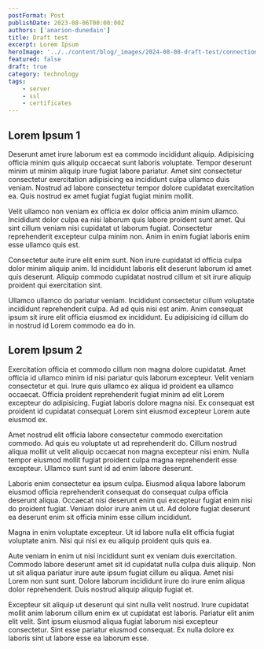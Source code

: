 ```yaml
---
postFormat: Post
publishDate: 2023-08-06T00:00:00Z
authors: ['anarion-dunedain']
title: Draft test
excerpt: Lorem Ipsum
heroImage: '../../content/blog/_images/2024-08-08-draft-test/connection.jpg'
featured: false
draft: true
category: technology
tags:
    - server
    - ssl
    - certificates
---
```


## Lorem Ipsum 1

Deserunt amet irure laborum est ea commodo incididunt aliquip. Adipisicing officia minim quis aliquip occaecat sunt laboris voluptate. Tempor deserunt minim ut minim aliquip irure fugiat labore pariatur. Amet sint consectetur consectetur exercitation adipisicing ea incididunt culpa ullamco duis veniam. Nostrud ad labore consectetur tempor dolore cupidatat exercitation ea. Quis nostrud ex amet fugiat fugiat fugiat minim mollit.

Velit ullamco non veniam ex officia ex dolor officia anim minim ullamco. Incididunt dolor culpa ea nisi laborum quis labore proident sunt amet. Qui sint cillum veniam nisi cupidatat ut laborum fugiat. Consectetur reprehenderit excepteur culpa minim non. Anim in enim fugiat laboris enim esse ullamco quis est.

Consectetur aute irure elit enim sunt. Non irure cupidatat id officia culpa dolor minim aliquip anim. Id incididunt laboris elit deserunt laborum id amet quis deserunt. Aliquip commodo cupidatat nostrud cillum et sit irure aliquip proident qui exercitation sint.

Ullamco ullamco do pariatur veniam. Incididunt consectetur cillum voluptate incididunt reprehenderit culpa. Ad ad quis nisi est anim. Anim consequat ipsum sit irure elit officia eiusmod ex incididunt. Eu adipisicing id cillum do in nostrud id Lorem commodo ea do in.

## Lorem Ipsum 2

Exercitation officia et commodo cillum non magna dolore cupidatat. Amet officia id ullamco minim id nisi pariatur quis laborum excepteur. Velit veniam consectetur et qui. Irure quis ullamco ex aliqua id proident ea ullamco occaecat. Officia proident reprehenderit fugiat minim ad elit Lorem excepteur do adipisicing. Fugiat laboris dolore magna nisi. Ex consequat est proident id cupidatat consequat Lorem sint eiusmod excepteur Lorem aute eiusmod ex.

Amet nostrud elit officia labore consectetur commodo exercitation commodo. Ad quis eu voluptate ut ad reprehenderit do. Cillum nostrud aliqua mollit ut velit aliquip occaecat non magna excepteur nisi enim. Nulla tempor eiusmod mollit fugiat proident culpa magna reprehenderit esse excepteur. Ullamco sunt sunt id ad enim labore deserunt.

Laboris enim consectetur ea ipsum culpa. Eiusmod aliqua labore laborum eiusmod officia reprehenderit consequat do consequat culpa officia deserunt aliqua. Occaecat nisi deserunt enim qui excepteur fugiat enim nisi do proident fugiat. Veniam dolor irure anim ut ut. Ad dolore fugiat deserunt ea deserunt enim sit officia minim esse cillum incididunt.

Magna in enim voluptate excepteur. Ut id labore nulla elit officia fugiat voluptate anim. Nisi qui nisi ex eu aliquip proident quis quis ea.

Aute veniam in enim ut nisi incididunt sunt ex veniam duis exercitation. Commodo labore deserunt amet sit id cupidatat nulla culpa duis aliquip. Non ut sit aliqua pariatur irure aute ipsum fugiat cillum eu aliqua. Amet nisi Lorem non sunt sunt. Dolore laborum incididunt irure do irure enim aliqua dolor reprehenderit. Duis nostrud aliquip aliquip fugiat et.

Excepteur sit aliquip ut deserunt qui sint nulla velit nostrud. Irure cupidatat mollit anim laborum cillum enim ex ut cupidatat est laboris. Pariatur elit anim elit velit. Sint ipsum eiusmod aliqua fugiat laborum nisi excepteur consectetur. Sint esse pariatur eiusmod consequat. Ex nulla dolore ex laboris sint ut labore esse ea laborum esse.
